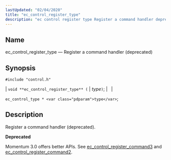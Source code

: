 ```yaml
---
lastUpdated: "02/04/2020"
title: "ec_control_register_type"
description: "ec control register type Register a command handler deprecated void ec control register type type ec control type type Register a command handler deprecated Momentum 3 0 offers better AP Is See ec control register command 3 and ec control register command 2..."
---
```


<a name="apis.ec_control_register_type"></a> 
## Name

ec_control_register_type — Register a command handler (deprecated)

## Synopsis

`#include "control.h"`

| `void **ec_control_register_type** (` | <var class="pdparam">type</var>`)`; |   |

`ec_control_type * <var class="pdparam">type</var>`;<a name="idp49296000"></a> 
## Description

Register a command handler (deprecated).

**<a name="idp49297216"></a> Deprecated**

Momentum 3.0 offers better APIs. See [ec_control_register_command3](/momentum/3/3-api/apis-ec-control-register-command-3) and [ec_control_register_command2](/momentum/3/3-api/apis-ec-control-register-command-2).